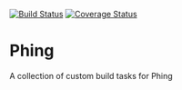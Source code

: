 [![Build Status](https://travis-ci.org/thinkingmedia/Phing.svg)](https://travis-ci.org/thinkingmedia/Phing)
[![Coverage Status](https://img.shields.io/coveralls/thinkingmedia/Phing.svg)](https://coveralls.io/r/thinkingmedia/Phing)

# Phing
A collection of custom build tasks for Phing
